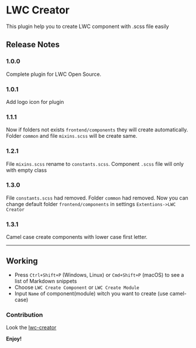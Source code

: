 # LWC Creator

This plugin help you to create LWC component with .scss file easily

## Release Notes
### 1.0.0

Complete plugin for LWC Open Source.

### 1.0.1

Add logo icon for plugin

### 1.1.1

Now if folders not exists `frontend/components` they will create automatically. Folder `common` and file `mixins.scss` will be create same.

### 1.2.1

File `mixins.scss` rename to `constants.scss`.
Component `.scss` file will only with empty class

### 1.3.0

File `constants.scss` had removed.
Folder `common` had removed.
Now you can change default folder `frontend/components` in settings `Extentions->LWC Creator`

### 1.3.1

Camel case create components with lower case first letter.

-----------------------------------------------------------------------------------------------------------

## Working

* Press `Ctrl+Shift+P` (Windows, Linux) or `Cmd+Shift+P` (macOS) to see a list of Markdown snippets
* Choose `LWC Create Component` or `LWC Create Module`
* Input `Name` of component(module) witch you want to create (use camel-case)


### Contribution

Look the [lwc-creator](https://github.com/zankoav/LWC-Creator) 

**Enjoy!**
